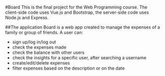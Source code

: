 #Board
This is the final project for the Web Programming course. The client-side code uses Vue.js and Bootstrap, the server-side code uses Node.js and Express.

##The application
Board is a web app created to manage the expenses of a family or group of friends.
A user can:
- sign up/log in/log out
- check the expenses made
- check the balance with other users
- check the insights for a specific user, after searching a username
- create/edit/delete expenses
- filter expenses based on the description or on the date
